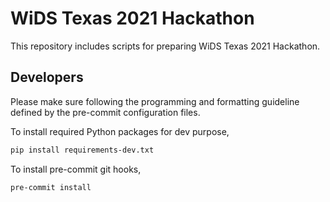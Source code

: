 # WiDS Texas 2021 Hackathon

This repository includes scripts for preparing WiDS Texas 2021 Hackathon.

## Developers

Please make sure following the programming and formatting guideline defined by the pre-commit configuration files.

To install required Python packages for dev purpose,

```bash
pip install requirements-dev.txt
```

To install pre-commit git hooks,

```bash
pre-commit install
```
